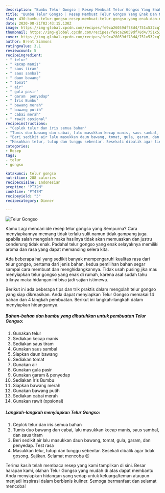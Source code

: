 ```yaml
---
description: "Bumbu Telur Gongso | Resep Membuat Telur Gongso Yang Enak Dan Mudah"
title: "Bumbu Telur Gongso | Resep Membuat Telur Gongso Yang Enak Dan Mudah"
slug: 430-bumbu-telur-gongso-resep-membuat-telur-gongso-yang-enak-dan-mudah
date: 2020-08-21T02:43:15.130Z
image: https://img-global.cpcdn.com/recipes/fe9ca26059df78d4/751x532cq70/telur-gongso-foto-resep-utama.jpg
thumbnail: https://img-global.cpcdn.com/recipes/fe9ca26059df78d4/751x532cq70/telur-gongso-foto-resep-utama.jpg
cover: https://img-global.cpcdn.com/recipes/fe9ca26059df78d4/751x532cq70/telur-gongso-foto-resep-utama.jpg
author: Brent Simmons
ratingvalue: 3.1
reviewcount: 5
recipeingredient:
- " telur"
- " kecap manis"
- " saus tiram"
- " saus sambal"
- " daun bawang"
- " tomat"
- " air"
- " gula pasir"
- " garam  penyedap"
- " Iris Bumbu"
- " bawang merah"
- " bawang putih"
- " cabai merah"
- " rawit opsional"
recipeinstructions:
- "Ceplok telur dan iris semua bahan"
- "Tumis duo bawang dan cabai, lalu masukkan kecap manis, saus sambal, dan saus tiram"
- "Beri sedikit air lalu masukkan daun bawang, tomat, gula, garam, dan penyedap. Test rasa"
- "Masukkan telur, tutup dan tunggu sebentar. Sesekali dibalik agar tidak gosong. Sajikan. Selamat mencoba 😉"
categories:
- Resep
tags:
- telur
- gongso

katakunci: telur gongso 
nutrition: 288 calories
recipecuisine: Indonesian
preptime: "PT32M"
cooktime: "PT47M"
recipeyield: "3"
recipecategory: Dinner

---
```



![Telur Gongso](https://img-global.cpcdn.com/recipes/fe9ca26059df78d4/751x532cq70/telur-gongso-foto-resep-utama.jpg)

Kamu Lagi mencari ide resep telur gongso yang Sempurna? Cara menyiapkannya memang tidak terlalu sulit namun tidak gampang juga. apabila salah mengolah maka hasilnya tidak akan memuaskan dan justru cenderung tidak enak. Padahal telur gongso yang enak selayaknya memiliki aroma dan rasa yang dapat memancing selera kita.



Ada beberapa hal yang sedikit banyak mempengaruhi kualitas rasa dari telur gongso, pertama dari jenis bahan, kedua pemilihan bahan segar sampai cara membuat dan menghidangkannya. Tidak usah pusing jika mau menyiapkan telur gongso yang enak di rumah, karena asal sudah tahu triknya maka hidangan ini bisa jadi sajian istimewa.


Berikut ini ada beberapa tips dan trik praktis dalam mengolah telur gongso yang siap dikreasikan. Anda dapat menyiapkan Telur Gongso memakai 14 bahan dan 4 langkah pembuatan. Berikut ini langkah-langkah dalam menyiapkan hidangannya.

<!--inarticleads1-->

##### Bahan-bahan dan bumbu yang dibutuhkan untuk pembuatan Telur Gongso:

1. Gunakan  telur
1. Sediakan  kecap manis
1. Sediakan  saus tiram
1. Gunakan  saus sambal
1. Siapkan  daun bawang
1. Sediakan  tomat
1. Gunakan  air
1. Gunakan  gula pasir
1. Gunakan  garam &amp; penyedap
1. Sediakan  Iris Bumbu
1. Siapkan  bawang merah
1. Gunakan  bawang putih
1. Sediakan  cabai merah
1. Gunakan  rawit (opsional)




<!--inarticleads2-->

##### Langkah-langkah menyiapkan Telur Gongso:

1. Ceplok telur dan iris semua bahan
1. Tumis duo bawang dan cabai, lalu masukkan kecap manis, saus sambal, dan saus tiram
1. Beri sedikit air lalu masukkan daun bawang, tomat, gula, garam, dan penyedap. Test rasa
1. Masukkan telur, tutup dan tunggu sebentar. Sesekali dibalik agar tidak gosong. Sajikan. Selamat mencoba 😉




Terima kasih telah membaca resep yang kami tampilkan di sini. Besar harapan kami, olahan Telur Gongso yang mudah di atas dapat membantu Anda menyiapkan hidangan yang sedap untuk keluarga/teman ataupun menjadi inspirasi dalam berbisnis kuliner. Semoga bermanfaat dan selamat mencoba!
